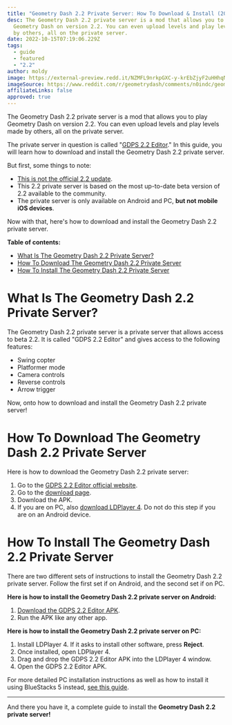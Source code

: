 ```yaml
---
title: "Geometry Dash 2.2 Private Server: How To Download & Install (2023)"
desc: T﻿he Geometry Dash 2.2 private server is a mod that allows you to play
  Geometry Dash on version 2.2. You can even upload levels and play levels made
  by others, all on the private server.
date: 2022-10-15T07:19:06.229Z
tags:
  - guide
  - featured
  - "2.2"
author: moldy
image: https://external-preview.redd.it/NZMFL9nrkpGXC-y-krEbZjyF2uHHhqNFzN_ZUTn3By0.jpg?format=pjpg&auto=webp&s=86f106121dcdc47f82236819f105c2feb5469ffe
imageSource: https://www.reddit.com/r/geometrydash/comments/n0indc/geometry_dash_22_private_server_platformer/
affiliateLinks: false
approved: true
---
```

The Geometry Dash 2.2 private server is a mod that allows you to play Geometry Dash on version 2.2. You can even upload levels and play levels made by others, all on the private server.

The private server in question is called "[GDPS 2.2 Editor](/posts/geometry-dash-2-2-editor-unlocked-how-to-get-the-2-2-level-editor-2022/)." In this guide, you will learn how to download and install the Geometry Dash 2.2 private server.

But first, some things to note:

* [This is not the official 2.2 update](/posts/how-to-get-the-2-2-editor/).
* This 2.2 private server is based on the most up-to-date beta version of 2.2 available to the community.
* The private server is only available on Android and PC, **but not mobile iOS devices**.

Now with that, here's how to download and install the Geometry Dash 2.2 private server.

**Table of contents:**

* [What Is The Geometry Dash 2.2 Private Server?](#what-is-the-geometry-dash-2.2-private-server%3F)
* [How To Download The Geometry Dash 2.2 Private Server](#how-to-download-the-geometry-dash-2.2-private-server)
* [How To Install The Geometry Dash 2.2 Private Server](#how-to-install-the-geometry-dash-2.2-private-server)

# What Is The Geometry Dash 2.2 Private Server?

The Geometry Dash 2.2 private server is a private server that allows access to beta 2.2. It is called "GDPS 2.2 Editor" and gives access to the following features:

* Swing copter
* Platformer mode
* Camera controls
* Reverse controls
* Arrow trigger

Now, onto how to download and install the Geometry Dash 2.2 private server!

# How To Download The Geometry Dash 2.2 Private Server

Here is how to download the Geometry Dash 2.2 private server:

1. Go to the [GDPS 2.2 Editor official website](https://gdpseditor.com/os.html).
2. Go to the [download page](https://gdpseditor.com/download/).
3. Download the APK.
4. If you are on PC, also [download LDPlayer 4](https://en.ldplayer.net/). Do not do this step if you are on an Android device.

# How To Install The Geometry Dash 2.2 Private Server

There are two different sets of instructions to install the Geometry Dash 2.2 private server. Follow the first set if on Android, and the second set if on PC.

**Here is how to install the Geometry Dash 2.2 private server on Android:**

1. [Download the GDPS 2.2 Editor APK](#how-to-download-the-geometry-dash-2.2-private-server).
2. Run the APK like any other app.

**Here is how to install the Geometry Dash 2.2 private server on PC:**

1. Install LDPlayer 4. If it asks to install other software, press **Reject**.
2. Once installed, open LDPlayer 4.
3. Drag and drop the GDPS 2.2 Editor APK into the LDPlayer 4 window.
4. Open the GDPS 2.2 Editor APK.

For more detailed PC installation instructions as well as how to install it using BlueStacks 5 instead, [see this guide](https://docs.google.com/document/d/1uBYwMdy4vJ3NrZDHQV2uPXfgVg76Ijo5TQrJR9SeEtU/edit).

- - -

And there you have it, a complete guide to install the **Geometry Dash 2.2 private server!**
